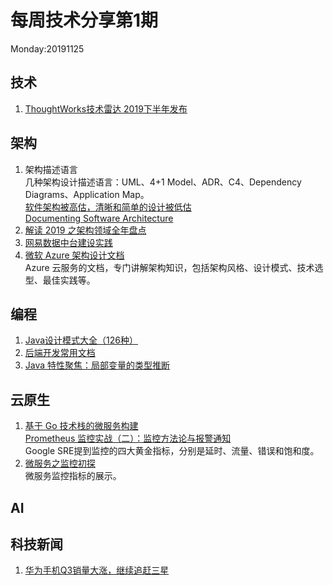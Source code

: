 # 每周技术分享第1期
Monday:20191125

## 技术
1. [ThoughtWorks技术雷达 2019下半年发布](https://www.thoughtworks.com/cn/radar)

## 架构
1. 架构描述语言  
  几种架构设计描述语言：UML、4+1 Model、ADR、C4、Dependency Diagrams、Application Map。  
  [软件架构被高估，清晰和简单的设计被低估](https://blog.pragmaticengineer.com/software-architecture-is-overrated/)  
  [Documenting Software Architecture](https://herbertograca.com/2019/08/12/documenting-software-architecture/)  
2. [解读 2019 之架构领域全年盘点](https://www.infoq.cn/article/U3Lr4dtChbximocaSqK5)
3. [网易数据中台建设实践](https://www.infoq.cn/article/K29hNd0osXPjCNLpJ2Wv)
4. [微软 Azure 架构设计文档](https://docs.microsoft.com/en-us/azure/architecture/)  
Azure 云服务的文档，专门讲解架构知识，包括架构风格、设计模式、技术选型、最佳实践等。

## 编程
1. [Java设计模式大全（126种）](https://java-design-patterns.com/patterns/)
2. [后端开发常用文档](https://www.docs4dev.com/)
3. [Java 特性聚焦：局部变量的类型推断](https://www.infoq.cn/article/ET9ffWtGxErjvwexCl5G)
  
## 云原生
1. [基于 Go 技术栈的微服务构建](https://www.infoq.cn/article/BRTyU40J1qxENh53mHSH)  
  [Prometheus 监控实战（二）：监控方法论与报警通知](https://www.infoq.cn/article/M3gdZE1RfGlSoV5UU9Vi)  
  Google SRE提到监控的四大黄金指标，分别是延时、流量、错误和饱和度。
2. [微服务之监控初探](https://www.infoq.cn/article/1SMfOYRWIfbIPvBa2Zpu)  
  微服务监控指标的展示。

## AI


## 科技新闻
1. [华为手机Q3销量大涨，继续追赶三星](https://tech.163.com/19/1127/07/EUVMAVFV00097U7S.html)
